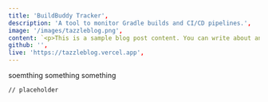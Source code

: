 ```yaml
---
title: 'BuildBuddy Tracker',
description: 'A tool to monitor Gradle builds and CI/CD pipelines.',
image: '/images/tazzleblog.png',
content: `<p>This is a sample blog post content. You can write about anything you like here.</p>`,
github: '',
live: 'https://tazzleblog.vercel.app',
---
```


soemthing something something
```
// placeholder
```
